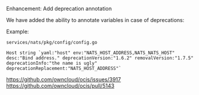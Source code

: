 Enhancement: Add deprecation annotation

We have added the ability to annotate variables in case of deprecations:

Example:

`services/nats/pkg/config/config.go`

```
Host string `yaml:"host" env:"NATS_HOST_ADDRESS,NATS_NATS_HOST" desc:"Bind address." deprecationVersion:"1.6.2" removalVersion:"1.7.5" deprecationInfo:"the name is ugly" deprecationReplacement:"NATS_HOST_ADDRESS"`
```

https://github.com/owncloud/ocis/issues/3917
https://github.com/owncloud/ocis/pull/5143
